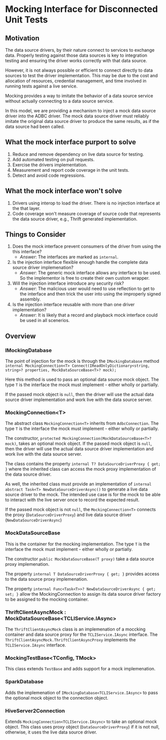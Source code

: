 ﻿# Mocking Interface for Disconnected Unit Tests

## Motivation

The data source drivers, by their nature connect to services to exchange data.
Properly testing against those data sources is key to integration testing and
ensuring the driver works correctly with that data source.

However, it is not always possible or efficient to connect directly to data sources
to test the driver implementation. This may be due to the cost and allocation of resources,
credential management, and time involved in running tests against a live service.

Mocking provides a way to imitate the behavior of a data source service without actually
connecting to a data source service.

In this model, we are providing a mechanism to inject a mock data source driver into
the ADBC driver. The mock data source driver must reliably imitate the original
data source driver to produce the same results, as if the data source had been called.

## What the mock interface purport to solve

1. Reduce and remove dependency on live data source for testing.
1. Add automated testing on pull requests.
1. Exercise the drivers implementation.
1. Measurement and report code coverage in the unit tests.
1. Detect and avoid code regressions.

## What the mock interface won't solve

1. Drivers using interop to load the driver. There is no injection interface at the that layer.
1. Code coverage won't measure coverage of source code that represents the data source driver, e.g., Thrift generated implementation.

## Things to Consider

1. Does the mock interface prevent consumers of the driver from using the this interface?
   - _Answer_: The interfaces are marked as `internal`.
1. Is the injection interface flexible enough handle the complete data source driver implemenation?
   - _Answer_: The generic mock interface allows any interface to be used. So the implementor is free to create their own custom wrapper.
1. Will the injection interface introduce any security risk?
   - _Answer_: The malicious user would need to use reflection to get to the interface and then trick the user into using the
   improperly signed assembly.
1. Is the injection interface reusable with more than one driver implementation?
   - _Answer_: It is likely that a record and playback mock interface could be used in all scenerios.

## Overview

### IMockingDatabase

The point of injection for the mock is through the `IMockingDatabase` method
`internal MockingConnection<T> Connect(IReadOnlyDictionary<string, string>? properties, MockDataSourceBase<T>? mock);`

Here this method is used to pass an optional data source mock object. The type `T` is the interface the mock
must implement - either wholly or partially.

If the passed mock object is `null`, then the driver will use the actual data source driver implementation and work live with the
data source server.

### MockingConnection\<T\>

The abstract class `MockingConnection<T>` inherits from `AdbcConnection`. The type `T` is the interface the mock
must implement - either wholly or partially.

The constructor, `protected MockingConnection(MockDataSourceBase<T>? mock)`, takes an optional mock object. If the passed mock object is `null`,
then the driver will use the actual data source driver implementation and work live with the data source server.

The class contains the property `internal T? DataSourceDriverProxy { get; }` where the inherited class can access the mock proxy implementation of
the data source driver.

As well, the inherited class must provide an implementation of `internal abstract Task<T> NewDataSourceDriverAsync()` to generate a live
data source driver to the mock. The intended use case is for the mock to be able to interact with the live server once to record
the expected result.

If the passed mock object is not `null`, the `MockingConnection<T>` connects the
proxy (`DataSourceDriverProxy`) and live data source driver (`NewDataSourceDriverAsync`)

### MockDataSourceBase<T>

This is the container for the mocking implementation. The type `T` is the interface the mock
must implement - either wholly or partially.

The constructor `public MockDataSourceBase(T proxy)` take a data source proxy implemenation.

The property `internal T DataSourceDriverProxy { get; }` provides access to the data source proxy implemenation.

The property `internal Func<Task<T>>? NewDataSourceDriverAsync { get; set; }` allow the MockingConnection to assign its
data source driver factory to be assigned to the mocking container.

### ThriftClientAsyncMock : MockDataSourceBase<TCLIService.IAsync>

The `ThriftClientAsyncMock` class is an implemenation of a moccking container and data source proxy for the `TCLIService.IAsync` interface.
The `ThriftClientAsyncMock.ThriftClientAsyncProxy` implements the `TCLIService.IAsync` interface.

### MockingTestBase<TConfig, TMock>

This class extends `TestBase` and adds support for a mock implemenation.

### SparkDatabase

Adds the implemenation of `IMockingDatabase<TCLIService.IAsync>` to pass the optional mock object to the connection object.

### HiveServer2Connection

Extends `MockingConnection<TCLIService.IAsync>` to take an optional mock object. This class uses proxy object (`DataSourceDriverProxy`) if
it is not null, otherwise, it uses the live data source driver.
